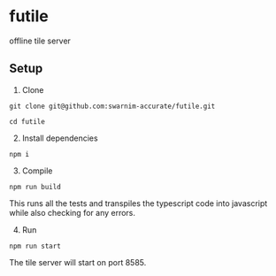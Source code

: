 # futile
offline tile server

## Setup

1. Clone

```shell
git clone git@github.com:swarnim-accurate/futile.git
```

```shell
cd futile
```

2. Install dependencies

```shell
npm i
```

3. Compile

```shell
npm run build
```

This runs all the tests and transpiles the typescript code into javascript while also checking for any errors.

4. Run

```shell
npm run start
```

The tile server will start on port 8585.

